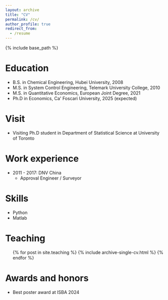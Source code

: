 ```yaml
---
layout: archive
title: "CV"
permalink: /cv/
author_profile: true
redirect_from:
  - /resume
---
```


{% include base_path %}

Education
======
* B.S. in Chemical Engineering, Hubei University, 2008
* M.S. in System Control Engineering, Telemark University College, 2010
* M.S. in Quantitative Economics, European Joint Degree, 2021
* Ph.D in Economics, Ca' Foscari University, 2025 (expected)

Visit
======
* Visiting Ph.D student in Department of Statistical Science at University of Toronto
  
Work experience
======
* 2011 - 2017: DNV China
  * Approval Engineer / Surveyor

Skills
======
* Python
* Matlab
<!--   * Sub-skill 2.1 -->
<!--   * Sub-skill 2.2 -->
<!--   * Sub-skill 2.3 -->
<!-- * Skill 3 -->

<!-- Publications
======
  <ul>{% for post in site.publications %}
    {% include archive-single-cv.html %}
  {% endfor %}</ul>
  
Talks
======
  <ul>{% for post in site.talks %}
    {% include archive-single-talk-cv.html %}
  {% endfor %}</ul> -->
  
Teaching
======
  <ul>{% for post in site.teaching %}
    {% include archive-single-cv.html %}
  {% endfor %}</ul>

<!--Service and leadership
======
* Currently signed in to 43 different slack teams -->

Awards and honors
======
* Best poster award at ISBA 2024
